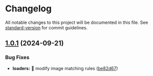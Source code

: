 # Changelog

All notable changes to this project will be documented in this file. See [standard-version](https://github.com/conventional-changelog/standard-version) for commit guidelines.

## [1.0.1](https://github.com/FC57/demo-webpack5/compare/master%40%7B1day%7D...master) (2024-09-21)

### Bug Fixes

- **loaders:** 🐛 modify image matching rules ([be82d67](https://github.com/FC57/demo-webpack5/commit/be82d67f728bc3232bc423b26a40a911d685a398))
